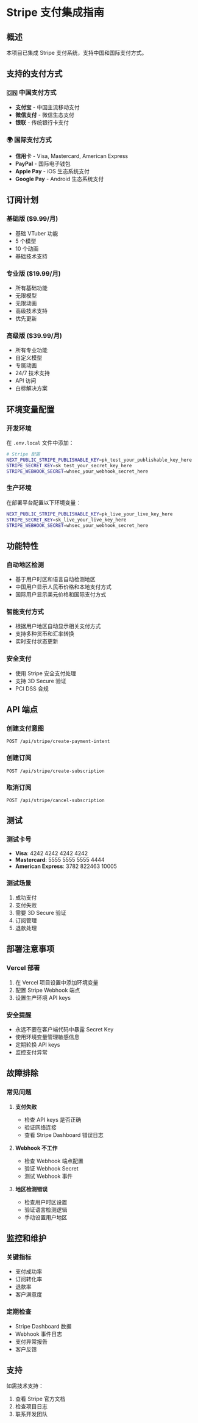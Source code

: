 # Stripe 支付集成指南

## 概述

本项目已集成 Stripe 支付系统，支持中国和国际支付方式。

## 支持的支付方式

### 🇨🇳 中国支付方式
- **支付宝** - 中国主流移动支付
- **微信支付** - 微信生态支付
- **银联** - 传统银行卡支付

### 🌍 国际支付方式
- **信用卡** - Visa, Mastercard, American Express
- **PayPal** - 国际电子钱包
- **Apple Pay** - iOS 生态系统支付
- **Google Pay** - Android 生态系统支付

## 订阅计划

### 基础版 ($9.99/月)
- 基础 VTuber 功能
- 5 个模型
- 10 个动画
- 基础技术支持

### 专业版 ($19.99/月)
- 所有基础功能
- 无限模型
- 无限动画
- 高级技术支持
- 优先更新

### 高级版 ($39.99/月)
- 所有专业功能
- 自定义模型
- 专属动画
- 24/7 技术支持
- API 访问
- 白标解决方案

## 环境变量配置

### 开发环境

在 `.env.local` 文件中添加：

```bash
# Stripe 配置
NEXT_PUBLIC_STRIPE_PUBLISHABLE_KEY=pk_test_your_publishable_key_here
STRIPE_SECRET_KEY=sk_test_your_secret_key_here
STRIPE_WEBHOOK_SECRET=whsec_your_webhook_secret_here
```

### 生产环境

在部署平台配置以下环境变量：

```bash
NEXT_PUBLIC_STRIPE_PUBLISHABLE_KEY=pk_live_your_live_key_here
STRIPE_SECRET_KEY=sk_live_your_live_key_here
STRIPE_WEBHOOK_SECRET=whsec_your_webhook_secret_here
```

## 功能特性

### 自动地区检测
- 基于用户时区和语言自动检测地区
- 中国用户显示人民币价格和本地支付方式
- 国际用户显示美元价格和国际支付方式

### 智能支付方式
- 根据用户地区自动显示相关支付方式
- 支持多种货币和汇率转换
- 实时支付状态更新

### 安全支付
- 使用 Stripe 安全支付处理
- 支持 3D Secure 验证
- PCI DSS 合规

## API 端点

### 创建支付意图
```
POST /api/stripe/create-payment-intent
```

### 创建订阅
```
POST /api/stripe/create-subscription
```

### 取消订阅
```
POST /api/stripe/cancel-subscription
```

## 测试

### 测试卡号
- **Visa**: 4242 4242 4242 4242
- **Mastercard**: 5555 5555 5555 4444
- **American Express**: 3782 822463 10005

### 测试场景
1. 成功支付
2. 支付失败
3. 需要 3D Secure 验证
4. 订阅管理
5. 退款处理

## 部署注意事项

### Vercel 部署
1. 在 Vercel 项目设置中添加环境变量
2. 配置 Stripe Webhook 端点
3. 设置生产环境 API keys

### 安全提醒
- 永远不要在客户端代码中暴露 Secret Key
- 使用环境变量管理敏感信息
- 定期轮换 API keys
- 监控支付异常

## 故障排除

### 常见问题

1. **支付失败**
   - 检查 API keys 是否正确
   - 验证网络连接
   - 查看 Stripe Dashboard 错误日志

2. **Webhook 不工作**
   - 检查 Webhook 端点配置
   - 验证 Webhook Secret
   - 测试 Webhook 事件

3. **地区检测错误**
   - 检查用户时区设置
   - 验证语言检测逻辑
   - 手动设置用户地区

## 监控和维护

### 关键指标
- 支付成功率
- 订阅转化率
- 退款率
- 客户满意度

### 定期检查
- Stripe Dashboard 数据
- Webhook 事件日志
- 支付异常报告
- 客户反馈

## 支持

如需技术支持：
1. 查看 Stripe 官方文档
2. 检查项目日志
3. 联系开发团队 
